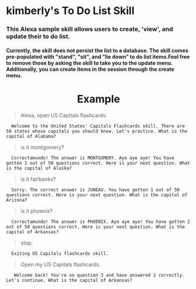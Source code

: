 # **kimberly's To Do List Skill**

### This Alexa sample skill allows users to create, 'view', and update their to do list.

#### Currently, the skill does not persist the list to a database. The skill comes pre-populated with "stand", "sit", and "lie down" to do list items.Feel free to remove those by asking the skill to take you to the update menu. Additionally, you can create items in the session through the create menu.

<h1 style="text-align: center;"> Example </h1>

> Alexa, open US Capitals flashcards.

      Welcome to the United States' Capitals Flashcards skill. There are 50 states whose capitals you should know. Let's practice. What is the capital of Alabama?

> is it montgomery?

      Correctamundo! The answer is MONTGOMERY. Aye aye aye! You have gotten 1 out of 50 questions correct. Here is your next question. What is the capital of Alaska?

> is it fairbanks?

      Sorry. The correct answer is JUNEAU. You have gotten 1 out of 50 questions correct. Here is your next question. What is the capital of Arizona?

> is it phoenix?

      Correctamundo! The answer is PHOENIX. Aye aye aye! You have gotten 2 out of 50 questions correct. Here is your next question. What is the capital of Arkansas?

> stop.

      Exiting US Capitals flashcards skill.

> Open my US Capitals flashcards.

       Welcome back! You're on question 3 and have answered 2 correctly. Let's continue. What is the capital of Arkansas?
